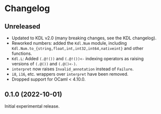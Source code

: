 # Changelog

## Unreleased

- Updated to KDL v2.0 (many breaking changes, see the KDL changelog).
- Reworked numbers: added the `Kdl.Num` module, including
  `Kdl.Num.to_{string,float,int,int32,int64,nativeint}` and other functions.
- `Kdl.L`: Added `(.@!())` and `(.@!())<-` indexing operators as raising
  versions of `(.@())` and `(.@()<-)`.
- `interpret` now raises `Invalid_annotation` instead of `Failure`.
- `i8`, `i16`, etc. wrappers over `interpret` have been removed.
- Dropped support for OCaml < 4.10.0.

## 0.1.0 (2022-10-01)

Initial experimental release.
